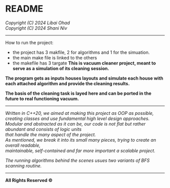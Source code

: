 # README
 *Copyright (C) 2024 Libai Ohad*  
 *Copyright (C) 2024 Shani Niv*
 
---

How to run the project:
- the project has 3 makfile, 2 for algorithms and 1 for the simuation.
- the main make file is linked to the others
- the makefile has 3 targate
**This is vacuum cleaner project, meant to serve as a simulation of its cleaning session.**

**The program gets as inputs houses layouts and simulate each house with each attached algorithm and provide the cleaning results.**

**The basis of the cleaning task is layed here and can be ported in the future to real functioning vacuum.**

---
*Written in C++20, we aimed at making this project as OOP as possible, creating classes and use fundamental high level design approaches.    
Modular and abstracted as it can be, our code is not flat but rather abundant and consists of logic units  
that handle the many aspect of the project.  
As mentioned, we break it into its small many pieces, trying to create an overall readable,  
maintainable, self-contained and far more important a scalable project.*

*The running algorithms behind the scenes usues two variants of BFS scanning routine.*

---
**All Rights Reserved ©**
